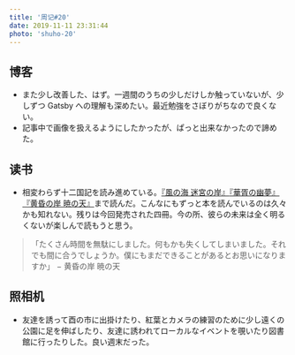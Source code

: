 ```yaml
---
title: '周记#20'
date: 2019-11-11 23:31:44
photo: 'shuho-20'
---
```

## 博客
- また少し改善した、はず。一週間のうちの少しだけしか触っていないが、少しずつ Gatsby への理解も深めたい。最近勉強をさぼりがちなので良くない。
- 記事中で画像を扱えるようにしたかったが、ぱっと出来なかったので諦めた。

## 读书
- 相変わらず十二国記を読み進めている。[『風の海 迷宮の岸』](https://www.amazon.co.jp/dp/410124054X)[『華胥の幽夢』](https://www.amazon.co.jp/dp/4101240604)[『黄昏の岸 暁の天』](https://www.amazon.co.jp/dp/4101240612)まで読んだ。こんなにもずっと本を読んでいるのは久々かも知れない。残りは今回発売された四冊。今の所、彼らの未来は全く明るくないが楽しんで読もうと思う。
> 「たくさん時間を無駄にしました。何もかも失くしてしまいました。それでも間に合うでしょうか。僕にもまだできることがあるとお思いになりますか」 − 黄昏の岸 暁の天

## 照相机
- 友達を誘って酉の市に出掛けたり、紅葉とカメラの練習のために少し遠くの公園に足を伸ばしたり、友達に誘われてローカルなイベントを覗いたり図書館に行ったりした。良い週末だった。
